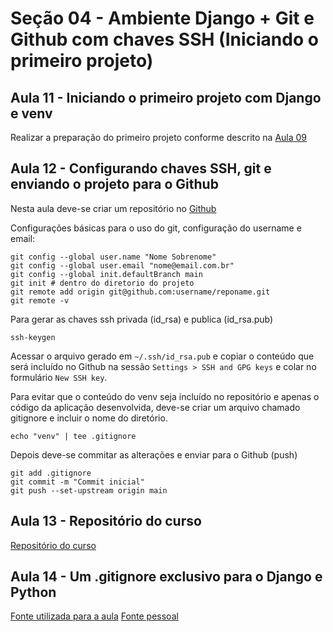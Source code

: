 # Seção 04 - Ambiente Django + Git e Github com chaves SSH (Iniciando o primeiro projeto)

## Aula 11 - Iniciando o primeiro projeto com Django e venv

Realizar a preparação do primeiro projeto conforme descrito na [Aula 09](https://github.com/radson/curso-django-drf/tree/main/notes/secao03#aula-09---ambiente-virtual-com-python-e-venv)

## Aula 12 - Configurando chaves SSH, git e enviando o projeto para o Github

Nesta aula deve-se criar um repositório no [Github](https://github.com/new)

Configurações básicas para o uso do git, configuração do username e email:

```Shell
git config --global user.name "Nome Sobrenome"
git config --global user.email "nome@email.com.br"
git config --global init.defaultBranch main
git init # dentro do diretorio do projeto
git remote add origin git@github.com:username/reponame.git
git remote -v
```

Para gerar as chaves ssh privada (id_rsa) e publica (id_rsa.pub)

```Shell
ssh-keygen
```
Acessar o arquivo gerado em ```~/.ssh/id_rsa.pub``` e copiar o conteúdo que será incluído no Github na sessão ``` Settings > SSH and GPG keys ``` e colar no formulário ```New SSH key```.

Para evitar que o conteúdo do venv seja incluído no repositório e apenas o código da aplicação desenvolvida, deve-se criar um arquivo chamado gitignore e incluir o nome do diretório.

```Shell
echo "venv" | tee .gitignore
```

Depois deve-se commitar as alterações e enviar para o Github (push)

```Shell
git add .gitignore
git commit -m "Commit inicial"
git push --set-upstream origin main
```

## Aula 13 - Repositório do curso

[Repositório do curso](https://github.com/luizomf/curso-django-projeto1)

## Aula 14 - Um .gitignore exclusivo para o Django e Python

[Fonte utilizada para a aula](https://djangowaves.com/tips-tricks/gitignore-for-a-python-project/)
[Fonte pessoal](https://www.toptal.com/developers/gitignore/api/django,python)
